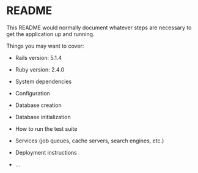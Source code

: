 # README

This README would normally document whatever steps are necessary to get the
application up and running.

Things you may want to cover:

* Rails version: 5.1.4

* Ruby version: 2.4.0

* System dependencies

* Configuration

* Database creation

* Database initialization

* How to run the test suite

* Services (job queues, cache servers, search engines, etc.)

* Deployment instructions

* ...
